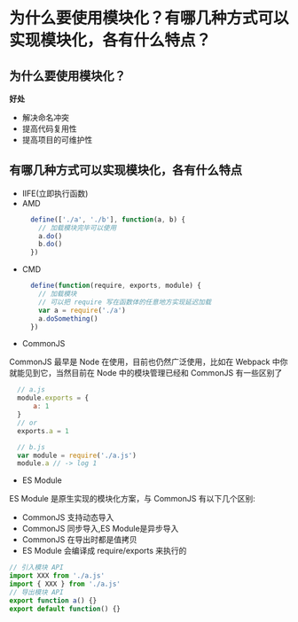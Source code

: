 # 为什么要使用模块化？有哪几种方式可以实现模块化，各有什么特点？
## 为什么要使用模块化？
**好处**
* 解决命名冲突
* 提高代码复用性
* 提高项目的可维护性


## 有哪几种方式可以实现模块化，各有什么特点
* IIFE(立即执行函数)
* AMD
  ```js
    define(['./a', './b'], function(a, b) {
      // 加载模块完毕可以使用
      a.do()
      b.do()
    })
  ```
* CMD
  ```js
    define(function(require, exports, module) {
      // 加载模块
      // 可以把 require 写在函数体的任意地方实现延迟加载
      var a = require('./a')
      a.doSomething()
    })
  ```
* CommonJS

CommonJS 最早是 Node 在使用，目前也仍然广泛使用，比如在 Webpack 中你就能见到它，当然目前在 Node 中的模块管理已经和 CommonJS 有一些区别了
  ```js
    // a.js
    module.exports = {
        a: 1
    }
    // or 
    exports.a = 1

    // b.js
    var module = require('./a.js')
    module.a // -> log 1
  ```
* ES Module

ES Module 是原生实现的模块化方案，与 CommonJS 有以下几个区别:
* CommonJS 支持动态导入
* CommonJS 同步导入,ES Module是异步导入
* CommonJS 在导出时都是值拷贝
* ES Module 会编译成 require/exports 来执行的
```js
// 引入模块 API
import XXX from './a.js'
import { XXX } from './a.js'
// 导出模块 API
export function a() {}
export default function() {}
```